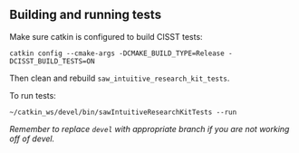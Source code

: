 ## Building and running tests

Make sure catkin is configured to build CISST tests:
```
catkin config --cmake-args -DCMAKE_BUILD_TYPE=Release -DCISST_BUILD_TESTS=ON
```
Then clean and rebuild `saw_intuitive_research_kit_tests`.

To run tests:
```
~/catkin_ws/devel/bin/sawIntuitiveResearchKitTests --run
```
*Remember to replace `devel` with appropriate branch if you are not working off of devel.*
